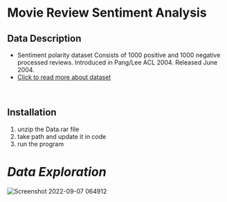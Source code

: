 # Movie Review Sentiment Analysis

## Data Description
<ul>
<li>  Sentiment polarity dataset Consists of 1000 positive and 1000 negative processed reviews. Introduced in Pang/Lee ACL 2004. Released June 2004. </li>

  <li><a href="https://www.cs.cornell.edu/people/pabo/movie-review-data/poldata.README.2.0.txt">Click to read more about dataset</a></li>
</ul>
<br>

## Installation
<ol>
  <li>unzip the Data.rar file</li>
  <li>take path and update it in code</li>
  <li>run the program</li>
  </ol>
  
# ***Data Exploration***

![Screenshot 2022-09-07 064912](https://user-images.githubusercontent.com/67934296/188791240-4ecb2947-c390-42f1-a26a-f29666de939e.png)


